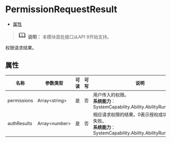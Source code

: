 # PermissionRequestResult

- [属性](#属性)


> ![icon-note.gif](public_sys-resources/icon-note.gif) **说明：**
> 本模块首批接口从API 9开始支持。


权限请求结果。


## 属性

  | 名称 | 参数类型 | 可读 | 可写 | 说明 | 
| -------- | -------- | -------- | -------- | -------- |
| permissions | Array&lt;string&gt; | 是 | 否 | 用户传入的权限。<br/>**系统能力**：SystemCapability.Ability.AbilityRuntime.Core| 
| authResults | Array&lt;number&gt; | 是 | 否 | 相应请求权限的结果。0表示授权成功，-1表示失败。<br/>**系统能力**：SystemCapability.Ability.AbilityRuntime.Core  | 
